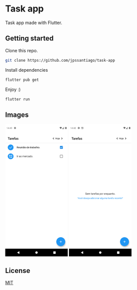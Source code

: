 # Task app

Task app made with Flutter.

## Getting started

Clone this repo.

```bash
git clone https://github.com/jpssantiago/task-app
```

Install dependencies

```bash
flutter pub get
```

Enjoy :)

```bash
flutter run
```

## Images

<img src="assets/readme_images/readme_image_0.png" alt="drawing" width="200"/>
<img src="assets/readme_images/readme_image_1.png" alt="drawing" width="200"/>

## License
[MIT](LICENSE)